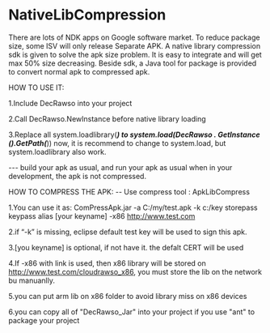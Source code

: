 ﻿NativeLibCompression
====================

There are lots of NDK apps on Google software market. To reduce package size, some ISV will only release Separate APK. A native library compression sdk is given to solve the apk size problem. It is easy to integrate and will get max 50% size decreasing. Beside sdk, a Java tool for package is provided to convert normal apk to compressed apk.

HOW TO USE IT:

1.Include DecRawso into your project

2.Call DecRawso.NewInstance before native library loading

3.Replace all system.loadlibrary(***) to system.load(DecRawso . GetInstance ().GetPath(***))
	now, it is recommend to change to system.load, but system.loadlibrary also work.

--- build your apk as usual, and run your apk as usual when in your development, the apk is not compressed.


HOW TO COMPRESS THE APK: -- Use compress tool : ApkLibCompress	

1.You can use it as:  ComPressApk.jar -a C:/my/test.apk -k c:/key storepass keypass alias [your keyname] -x86 http://www.test.com

2.if “-k” is missing, eclipse default test key will be used to sign this apk. 

3.[you keyname] is optional, if not have it. the defalt CERT will be used

4.If -x86 with link is used, then x86 library will be stored on http://www.test.com/cloudrawso_x86,   you must store the lib on the network bu manuanlly.

5.you can put arm lib on x86 folder to avoid library miss on x86 devices

6.you can copy all of "DecRawso_Jar" into your project if you use "ant" to package your project



